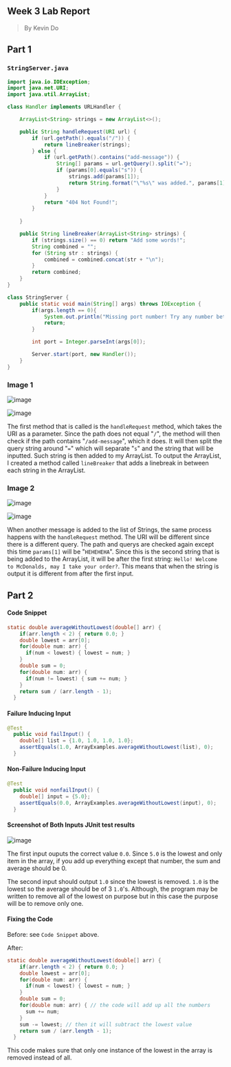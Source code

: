 ## Week 3 Lab Report
> By Kevin Do

## Part 1

### `StringServer.java`
```java
import java.io.IOException;
import java.net.URI;
import java.util.ArrayList;

class Handler implements URLHandler {

    ArrayList<String> strings = new ArrayList<>();

    public String handleRequest(URI url) {
        if (url.getPath().equals("/")) {
            return lineBreaker(strings);
        } else {
            if (url.getPath().contains("add-message")) {
                String[] params = url.getQuery().split("=");
                if (params[0].equals("s")) {
                    strings.add(params[1]);
                    return String.format("\"%s\" was added.", params[1]);
                }
            }
            return "404 Not Found!";
        }
        
    }

    public String lineBreaker(ArrayList<String> strings) {
        if (strings.size() == 0) return "Add some words!";
        String combined = "";
        for (String str : strings) {
            combined = combined.concat(str + "\n");
        }
        return combined;
    }
}

class StringServer {
    public static void main(String[] args) throws IOException {
        if(args.length == 0){
            System.out.println("Missing port number! Try any number between 1024 to 49151");
            return;
        }

        int port = Integer.parseInt(args[0]);

        Server.start(port, new Handler());
    }
}
```

### Image 1

![image](https://user-images.githubusercontent.com/54718041/215361255-36897b84-aa2c-4098-9134-8d2eeb772f9e.png)

![image](https://user-images.githubusercontent.com/54718041/215361266-528baa70-5725-463d-8a19-c5ce8a4e4d0b.png)

The first method that is called is the `handleRequest` method, which takes the URI as a parameter. Since the path does not equal "`/`", the method will then check if the path contains "`/add-message`", which it does. It will then split the query string around "`=`" which will separate "`s`" and the string that will be inputted. Such string is then added to my ArrayList. To output the ArrayList, I created a method called `lineBreaker` that adds a linebreak in between each string in the ArrayList.

### Image 2

![image](https://user-images.githubusercontent.com/54718041/215361308-53085aa7-7254-4d2b-861a-4e7b81c67f04.png)

![image](https://user-images.githubusercontent.com/54718041/215361311-baa2eafe-06d1-4d1a-9709-b70e15a8867e.png)

When another message is added to the list of Strings, the same process happens with the `handleRequest` method. The URI will be different since there is a different query. The path and querys are checked again except this time `params[1]` will be "`HEHEHEHA`". Since this is the second string that is being added to the ArrayList, it will be after the first string: `Hello! Welcome to McDonalds, may I take your order?`. This means that when the string is output it is different from after the first input.

## Part 2

#### Code Snippet
```java
static double averageWithoutLowest(double[] arr) {
    if(arr.length < 2) { return 0.0; }
    double lowest = arr[0];
    for(double num: arr) {
      if(num < lowest) { lowest = num; }
    }
    double sum = 0;
    for(double num: arr) {
      if(num != lowest) { sum += num; }
    }
    return sum / (arr.length - 1);
  }
```

#### Failure Inducing Input
```java
@Test
  public void failInput() {
    double[] list = {1.0, 1.0, 1.0, 1.0};
    assertEquals(1.0, ArrayExamples.averageWithoutLowest(list), 0);
  }
```

#### Non-Failure Inducing Input
```java
@Test
  public void nonfailInput() {
    double[] input = {5.0};
    assertEquals(0.0, ArrayExamples.averageWithoutLowest(input), 0);
  }
```

#### Screenshot of Both Inputs JUnit test results

![image](https://user-images.githubusercontent.com/54718041/215363299-4ea3166f-9933-4387-87f7-b2f43356fdf0.png)

The first input ouputs the correct value `0.0`. Since `5.0` is the lowest and only item in the array, if you add up everything except that number, the sum and average should be 0.

The second input should output `1.0` since the lowest is removed. `1.0` is the lowest so the average should be of 3 `1.0`'s. Although, the program may be written to remove all of the lowest on purpose but in this case the purpose will be to remove only one.


#### Fixing the Code
Before: see `Code Snippet` above.

After:
```java
static double averageWithoutLowest(double[] arr) {
    if(arr.length < 2) { return 0.0; }
    double lowest = arr[0];
    for(double num: arr) {
      if(num < lowest) { lowest = num; }
    }
    double sum = 0;
    for(double num: arr) { // the code will add up all the numbers
      sum += num;
    }
    sum -= lowest; // then it will subtract the lowest value
    return sum / (arr.length - 1);
  }
```
This code makes sure that only one instance of the lowest in the array is removed instead of all.
